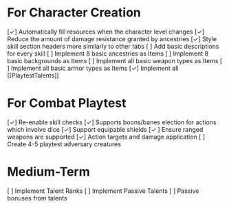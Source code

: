 # For Character Creation
[✓] Automatically fill resources when the character level changes
[✓] Reduce the amount of damage resistance granted by ancestries
[✓] Style skill section headers more similarly to other tabs
[ ] Add basic descriptions for every skill
[ ] Implement 8 basic ancestries as Items
[ ] Implement 8 basic backgrounds as Items
[ ] Implement all basic weapon types as Items
[ ] Implement all basic armor types as Items
[✓] Implement all [[PlaytestTalents]]

# For Combat Playtest
[✓] Re-enable skill checks
[✓] Supports boons/banes election for actions which involve dice
[✓] Support equipable shields
[✓ ] Ensure ranged weapons are supported
[✓] Action targets and damage application
[ ] Create 4-5 playtest adversary creatures

# Medium-Term
[ ] Implement Talent Ranks
[ ] Implement Passive Talents
[ ] Passive bonuses from talents